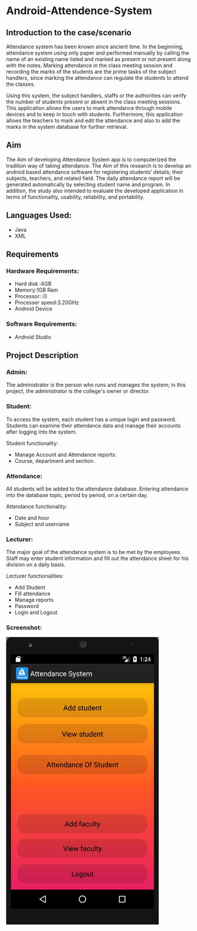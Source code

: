 # Android-Attendence-System

## Introduction to the case/scenario
Attendance system has been known since ancient time. In the beginning, attendance system using only paper and performed manually by calling the name of an existing name listed and marked as present or not present along with the notes. Marking attendance in the class meeting session and recording the marks of the students are the prime tasks of the subject handlers, since marking the attendance can regulate the students to attend the classes. 

Using this system, the subject handlers, staffs or the authorities can verify the number of students present or absent in the class meeting sessions. This application allows the users to mark attendance through mobile devices and to keep in touch with students. Furthermore, this application allows the teachers to mark and edit the attendance and also to add the marks in the system database for further retrieval. 

## Aim
The Aim of developing Attendance System app is to computerized the tradition way of taking attendance. The Aim of this research is to develop an android based attendance software for registering students’ details; their subjects, teachers, and related field. The daily attendance report will be generated automatically by selecting student name and program. In addition, the study also intended to evaluate the developed application in terms of functionality, usability, reliability, and portability.

## Languages Used:
* Java
* XML

## Requirements

### Hardware Requirements:
* Hard disk :4GB
*	Memory:1GB Ram
*	Processor: i3
*	Processer speed:3.20GHz
*	Android Device


### Software Requirements:
* Android Studio

## Project Description 

### Admin:
The administrator is the person who runs and manages the system; in this project, the administrator is the college's owner or director.

### Student: 
To access the system, each student has a unique login and password. Students can examine their attendance data and manage their accounts after logging into the system.

Student functionality:
*	Manage Account and Attendance reports.
*	Course, department and section.

### Attendance:
All students will be added to the attendance database. Entering attendance into the database topic, period by period, on a certain day.

Attendance functionality:
*	Date and hour
*	Subject and username


### Lecturer:
 The major goal of the attendance system is to be met by the employees. Staff may enter student information and fill out the attendance sheet for his division on a daily basis.

Lecturer functionalities:
*	Add Student
*	Fill attendance
*	Manage reports
*	Password
*	Login and Logout


### Screenshot:

![This is a image](https://github.com/abishekjames/Android-Attendence-System/blob/main/Images/Screenshot%20.png) 



